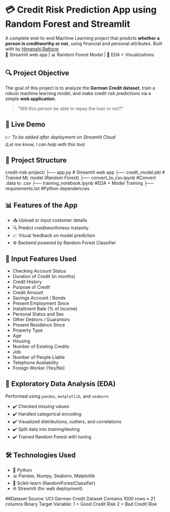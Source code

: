 # 💳 Credit Risk Prediction App using Random Forest and Streamlit

A complete end-to-end Machine Learning project that predicts **whether a person is creditworthy or not**, using financial and personal attributes.
Built with by [Himanshi Rathore](https://github.com/himanshi-rathore)  
📍 Streamlit web app | 📊 Random Forest Model | 📁 EDA + Visualizations

## 🔍 Project Objective
The goal of this project is to analyze the **German Credit dataset**, train a robust machine learning model, and make credit risk predictions via a simple **web application**.
> "Will this person be able to repay the loan or not?"

## 🚀 Live Demo
👉 _To be added after deployment on Streamlit Cloud_  
(_Let me know, I can help with this too_)

## 📁 Project Structure
credit-risk-project/
├── app.py # Streamlit web app
├── credit_model.pkl # Trained ML model (Random Forest)
├── convert_to_csv.ipynb #Convert .data to .csv
├── training_notebook.ipynb #EDA + Model Training
├── requirements.txt #Python dependencies

## 📊 Features of the App
- 📥 Upload or input customer details
- 🔍 Predict creditworthiness instantly
- 📈 Visual feedback on model prediction
- ⚙️ Backend powered by Random Forest Classifier

## 🔢 Input Features Used
- Checking Account Status
- Duration of Credit (in months)
- Credit History
- Purpose of Credit
- Credit Amount
- Savings Account / Bonds
- Present Employment Since
- Installment Rate (% of income)
- Personal Status and Sex
- Other Debtors / Guarantors
- Present Residence Since
- Property Type
- Age
- Housing
- Number of Existing Credits
- Job
- Number of People Liable
- Telephone Availability
- Foreign Worker (Yes/No)

## 🧪 Exploratory Data Analysis (EDA)
Performed using `pandas`, `matplotlib`, and `seaborn`:
- ✔️ Checked missing values
- ✔️ Handled categorical encoding
- ✔️ Visualized distributions, outliers, and correlations
- ✔️ Split data into training/testing
- ✔️ Trained Random Forest with tuning

## 🛠️ Technologies Used
- 🐍 Python
- 📊 Pandas, Numpy, Seaborn, Matplotlib
- 🤖 Scikit-learn (RandomForestClassifier)
- 🌐 Streamlit (for web deployment)

##Dataset
Source: UCI German Credit Dataset
Contains 1000 rows × 21 columns
Binary Target Variable:
1 = Good Credit Risk
2 = Bad Credit Risk

